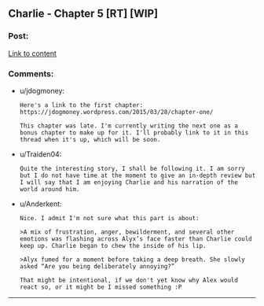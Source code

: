 ## Charlie - Chapter 5 [RT] [WIP]

### Post:

[Link to content](https://jdogmoney.wordpress.com/2015/04/30/chapter-5/)

### Comments:

- u/jdogmoney:
  ```
  Here's a link to the first chapter:
  https://jdogmoney.wordpress.com/2015/03/28/chapter-one/

  This chapter was late. I'm currently writing the next one as a bonus chapter to make up for it. I'll probably link to it in this thread when it's up, which will be soon.
  ```

- u/Traiden04:
  ```
  Quite the interesting story, I shall be following it. I am sorry but I do not have time at the moment to give an in-depth review but I will say that I am enjoying Charlie and his narration of the world around him.
  ```

- u/Anderkent:
  ```
  Nice. I admit I'm not sure what this part is about:

  >A mix of frustration, anger, bewilderment, and several other emotions was flashing across Alyx’s face faster than Charlie could keep up. Charlie began to chew the inside of his lip.

  >Alyx fumed for a moment before taking a deep breath. She slowly asked “Are you being deliberately annoying?”

  That might be intentional, if we don't yet know why Alex would react so, or it might be I missed something :P
  ```

---

